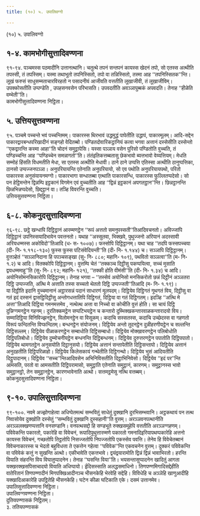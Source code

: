 ```yaml
---
title: (१०) ५. उपालिवग्गो

---
```

(१०) ५. उपालिवग्गो  


## १-४. कामभोगीसुत्तादिवण्णना

९१-९४. पञ्चमस्स पठमादीनि उत्तानत्थानि। चतुत्थे तपनं सन्तपनं कायस्स खेदनं तपो, सो एतस्स अत्थीति तपस्सी, तं तपस्सिम्। यस्मा तथाभूतो तपनिस्सितो, तपो वा तन्निस्सितो, तस्मा आह ‘‘तपनिस्सितक’’न्ति। लूखं फरुसं साधुसम्मताचारविरहतो न पसादनीयं आजीवति वत्ततीति लूखाजीवी, तं लूखाजीविम्। उपक्कोसतीति उप्पण्डेति , उपहसनवसेन परिभासति। उपवदतीति अवञ्ञापुब्बकं अपवदति। तेनाह ‘‘हीळेति वम्भेती’’ति।  
कामभोगीसुत्तादिवण्णना निट्ठिता।  


## ५. उत्तियसुत्तवण्णना

९५. पञ्चमे पच्चन्ते भवं पच्चन्तिमम्। पाकारस्स थिरभावं उद्धमुद्धं पापेतीति उद्धापं, पाकारमूलम्। आदि-सद्देन पाकारद्वारबन्धपरिखादीनं सङ्गहो वेदितब्बो। पण्डितदोवारिकट्ठानियं कत्वा भगवा अत्तानं दस्सेसीति दस्सेन्तो ‘‘एकद्वारन्ति कस्मा आहा’’ति चोदनं समुट्ठापेसि। यस्सा पञ्ञाय वसेन पुरिसो पण्डितोति वुच्चति, तं पण्डिच्चन्ति आह ‘‘पण्डिच्चेन समन्नागतो’’ति। तंतंइतिकत्तब्बतासु छेकभावो ब्यत्तभावो वेय्यत्तियम्। मेधति सम्मोहं हिंसति विधमतीति मेधा, सा एतस्स अत्थीति मेधावी। ठाने ठाने उप्पत्ति एतिस्सा अत्थीति ठानुप्पत्तिका, ठानसो उप्पज्जनपञ्ञा। अनुपरियायन्ति एतेनाति अनुपरियायो, सो एव पथोति अनुपरियायपथो, परितो पाकारस्स अनुसंयायनमग्गो। पाकारभागा सन्धातब्बा एत्थाति पाकारसन्धि, पाकारस्स फुल्लितप्पदेसो। सो पन हेट्ठिमन्तेन द्विन्नम्पि इट्ठकानं विगमेन एवं वुच्चतीति आह ‘‘द्विन्नं इट्ठकानं अपगतट्ठान’’न्ति। छिन्नट्ठानन्ति छिन्नभिन्नप्पदेसो, छिद्दट्ठानं वा। तञ्हि विवरन्ति वुच्चति।  
उत्तियसुत्तवण्णना निट्ठिता।  


## ६-८. कोकनुदसुत्तादिवण्णना

९६-९८. छट्ठे खन्धापि दिट्ठिट्ठानं आरम्मणट्ठेन ‘‘रूपं अत्ततो समनुपस्सती’’तिआदिवचनतो। अविज्जापि दिट्ठिट्ठानं उपनिस्सयादिभावेन पवत्तनतो। यथाह ‘‘अस्सुतवा, भिक्खवे, पुथुज्जनो अरियानं अदस्सावी अरियधम्मस्स अकोविदो’’तिआदि (ध॰ स॰ १००७)। फस्सोपि दिट्ठिट्ठानम्। यथा चाह ‘‘तदपि फस्सपच्चया (दी॰ नि॰ १.११८-१३०) फुस्स फुस्स पटिसंवेदियन्ती’’ति (दी॰ नि॰ १.१४४) च। सञ्ञापि दिट्ठिट्ठानम्। वुत्तञ्हेतं ‘‘सञ्ञानिदाना हि पपञ्चसङ्खा (सु॰ नि॰ ८८०; महानि॰ १०९), पथवितो सञ्ञत्वा’’ति (म॰ नि॰ १.२) च आदि। वितक्कोपि दिट्ठिट्ठानम्। वुत्तम्पि चेतं ‘‘तक्कञ्च दिट्ठीसु पकप्पयित्वा, सच्चं मुसाति द्वयधम्ममाहू’’ति (सु॰ नि॰ ८९२; महानि॰ १२१), ‘‘तक्की होति वीमंसी’’ति (दी॰ नि॰ १.३४) च आदि। अयोनिसोमनसिकारोपि दिट्ठिट्ठानम्। तेनाह भगवा – ‘‘तस्सेवं अयोनिसो मनसिकरोतो छन्नं दिट्ठीनं अञ्ञतरा दिट्ठि उप्पज्जति, अत्थि मे अत्ताति तस्स सच्चतो थेततो दिट्ठि उप्पज्जती’’तिआदि (म॰ नि॰ १.१९)।  
या दिट्ठीति इदानि वुच्चमानानं अट्ठारसन्नं पदानं साधारणं मूलपदम्। दिट्ठियेव दिट्ठिगतं गूथगतं विय, दिट्ठीसु वा गतं इदं दस्सनं द्वासट्ठिदिट्ठीसु अन्तोगधत्तातिपि दिट्ठिगतं, दिट्ठिया वा गतं दिट्ठिगतम्। इदञ्हि ‘‘अत्थि मे अत्ता’’तिआदि दिट्ठिया गमनमत्तमेव , नत्थेत्थ अत्ता वा निच्चो वा कोचीति वुत्तं होति। सा चायं दिट्ठि दुन्निग्गमनट्ठेन गहनम्। दुरतिक्कमट्ठेन सप्पटिभयट्ठेन च कन्तारो दुब्भिक्खकन्तारवाळकन्तारादयो विय। सम्मादिट्ठिया विनिविज्झनट्ठेन, विलोमनट्ठेन वा विसूकम्। कदाचि सस्सतस्स, कदाचि उच्छेदस्स वा गहणतो विरूपं फन्दितन्ति विप्फन्दितम्। बन्धनट्ठेन संयोजनम्। दिट्ठियेव अन्तो तुदनट्ठेन दुन्नीहरणीयट्ठेन च सल्लन्ति दिट्ठिसल्लम्। दिट्ठियेव पीळाकरणट्ठेन सम्बाधोति दिट्ठिसम्बाधो। दिट्ठियेव मोक्खावरणट्ठेन पलिबोधोति दिट्ठिपलिबोधो। दिट्ठियेव दुम्मोचनीयट्ठेन बन्धनन्ति दिट्ठिबन्धनम्। दिट्ठियेव दुरुत्तरणट्ठेन पपातोति दिट्ठिपपातो। दिट्ठियेव थामगतट्ठेन अनुसयोति दिट्ठानुसयो। दिट्ठियेव अत्तानं सन्तापेतीति दिट्ठिसन्तापो। दिट्ठियेव अत्तानं अनुदहतीति दिट्ठिपरिळाहो। दिट्ठियेव किलेसकायं गन्थेतीति दिट्ठिगन्थो। दिट्ठियेव भुसं आदियतीति दिट्ठुपादानम्। दिट्ठियेव ‘‘सच्च’’न्तिआदिवसेन अभिनिविसतीति दिट्ठाभिनिवेसो। दिट्ठियेव ‘‘इदं पर’’न्ति आमसति, परतो वा आमसतीति दिट्ठिपरामासो, समुट्ठाति एतेनाति समुट्ठानं, कारणम्। समुट्ठानस्स भावो समुट्ठानट्ठो, तेन समुट्ठानट्ठेन, कारणभावेनाति अत्थो। सत्तमट्ठमेसु नत्थि वत्तब्बम्।  
कोकनुदसुत्तादिवण्णना निट्ठिता।  


## ९-१०. उपालिसुत्तादिवण्णना

९९-१००. नवमे अज्झोगाहेत्वा अधिप्पेतमत्थं सम्भवितुं साधेतुं दुक्खानि दुरभिसम्भवानि। अट्ठकथायं पन तत्थ निवासोयेव दुक्खोति दस्सेतुं ‘‘सम्भवितुं दुक्खानि दुस्सहानी’’ति वुत्तम्। अरञ्ञवनपत्थानीति अरञ्ञलक्खणप्पत्तानि वनसण्डानि। वनपत्थसद्दो हि सण्डभूते रुक्खसमूहेपि वत्ततीति अरञ्ञग्गहणम्। पविवेकन्ति पकारतो, पकारेहि वा विवेचनं, रूपादिपुथुत्तारम्मणे पकारतो गमनादिइरियापथप्पकारेहि अत्तनो कायस्स विवेचनं, गच्छतोपि तिट्ठतोपि निसज्जतोपि निपज्जतोपि एकस्सेव पवत्ति। तेनेव हि विवेचेतब्बानं विवेचनाकारस्स च भेदतो बहुविधत्ता ते एकत्तेन गहेत्वा ‘‘पविवेक’’न्ति एकवचनेन वुत्तम्। दुक्करं पविवेकन्ति वा पविवेकं कत्तुं न सुखन्ति अत्थो। एकीभावेति एकत्तभावे। द्वयंद्वयारामोति द्विन्नं द्विन्नं भावाभिरतो। हरन्ति वियाति संहरन्ति विय विघातुप्पादनेन। तेनाह ‘‘घसन्ति विया’’ति। भयसन्तासुप्पादनेन खादितुं आगता यक्खरक्खसपिसाचादयो वियाति अधिप्पायो। ईदिसस्साति अलद्धसमाधिनो। तिणपण्णमिगादिसद्देहीति वातेरितानं तिणपण्णादीनं मिगपक्खिआदीनञ्च भीसनकेहि भेरवेहि सद्देहि। विविधेहि च अञ्ञेहि खाणुआदीहि यक्खादिआकारेहि उपट्ठितेहि भीसनकेहि। घटेन कीळा घटिकाति एके। दसमं उत्तानमेव।  
उपालिसुत्तादिवण्णना निट्ठिता।  
उपालिवग्गवण्णना निट्ठिता।  
दुतियपण्णासकं निट्ठितम्।  
३. ततियपण्णासकं  